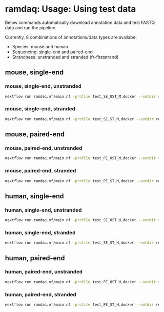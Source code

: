 # ramdaq: Usage: Using test data

Below commands automatically download annotation data and test FASTQ data and run the pipeline.

Currently, 8 combinations of annotations/data types are availabe:

- Species: mouse and human
- Sequencing: single-end and paired-end
- Strandness: unstranded and stranded (fr-firststrand)

## mouse, single-end

### mouse, single-end, unstranded

```bash
nextflow run ramdaq.nf/main.nf -profile test_SE_UST_M,docker --outdir results_DLtest_SE_UST_M
```

### mouse, single-end, stranded

```bash
nextflow run ramdaq.nf/main.nf -profile test_SE_ST_M,docker --outdir results_DLtest_SE_ST_M
```

## mouse, paired-end

### mouse, paired-end, unstranded

```bash
nextflow run ramdaq.nf/main.nf -profile test_PE_UST_M,docker --outdir results_DLtest_PE_UST_M
```

### mouse, paired-end, stranded

```bash
nextflow run ramdaq.nf/main.nf -profile test_PE_ST_M,docker --outdir results_DLtest_PE_ST_M
```

## human, single-end

### human, single-end, unstranded

```bash
nextflow run ramdaq.nf/main.nf -profile test_SE_UST_H,docker --outdir results_DLtest_SE_UST_H
```

### human, single-end, stranded

```bash
nextflow run ramdaq.nf/main.nf -profile test_SE_ST_H,docker --outdir results_DLtest_SE_ST_H
```

## human, paired-end

### human, paired-end, unstranded

```bash
nextflow run ramdaq.nf/main.nf -profile test_PE_UST_H,docker --outdir results_DLtest_PE_UST_H
```

### human, paired-end, stranded

```bash
nextflow run ramdaq.nf/main.nf -profile test_PE_ST_H,docker --outdir results_DLtest_PE_ST_H
```
